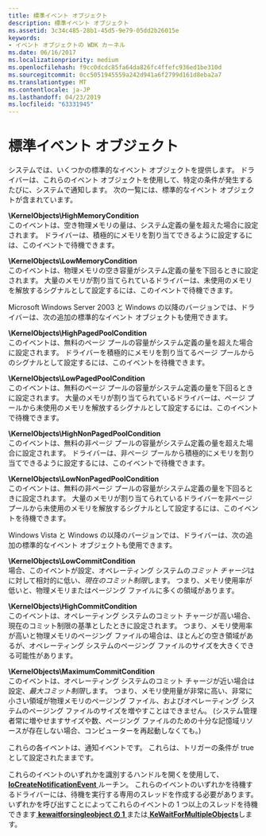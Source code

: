 ```yaml
---
title: 標準イベント オブジェクト
description: 標準イベント オブジェクト
ms.assetid: 3c34c485-28b1-45d5-9e79-05dd2b26015e
keywords:
- イベント オブジェクトの WDK カーネル
ms.date: 06/16/2017
ms.localizationpriority: medium
ms.openlocfilehash: f9cc0dcdc85fa64da826fc4ffefc936ed1be310d
ms.sourcegitcommit: 0cc5051945559a242d941a6f2799d161d8eba2a7
ms.translationtype: MT
ms.contentlocale: ja-JP
ms.lasthandoff: 04/23/2019
ms.locfileid: "63331945"
---
```

# <a name="standard-event-objects"></a>標準イベント オブジェクト





システムでは、いくつかの標準的なイベント オブジェクトを提供します。 ドライバーは、これらのイベント オブジェクトを使用して、特定の条件が発生するたびに、システムで通知します。 次の一覧には、標準的なイベント オブジェクトが含まれています。

<a href="" id="-kernelobjects-highmemorycondition"></a>**\\KernelObjects\\HighMemoryCondition**  
このイベントは、空き物理メモリの量は、システム定義の量を超えた場合に設定されます。 ドライバーは、積極的にメモリを割り当てできるように設定するには、このイベントで待機できます。

<a href="" id="-kernelobjects-lowmemorycondition"></a>**\\KernelObjects\\LowMemoryCondition**  
このイベントは、物理メモリの空き容量がシステム定義の量を下回るときに設定されます。 大量のメモリが割り当てられているドライバーは、未使用のメモリを解放するシグナルとして設定するには、このイベントで待機できます。

Microsoft Windows Server 2003 と Windows の以降のバージョンでは、ドライバーは、次の追加の標準的なイベント オブジェクトも使用できます。

<a href="" id="-kernelobjects-highpagedpoolcondition"></a>**\\KernelObjects\\HighPagedPoolCondition**  
このイベントは、無料のページ プールの容量がシステム定義の量を超えた場合に設定されます。 ドライバーを積極的にメモリを割り当てるページ プールからのシグナルとして設定するには、このイベントを待機できます。

<a href="" id="-kernelobjects-lowpagedpoolcondition"></a>**\\KernelObjects\\LowPagedPoolCondition**  
このイベントは、無料のページ プールの容量がシステム定義の量を下回るときに設定されます。 大量のメモリが割り当てられているドライバーは、ページ プールから未使用のメモリを解放するシグナルとして設定するには、このイベントで待機できます。

<a href="" id="-kernelobjects-highnonpagedpoolcondition"></a>**\\KernelObjects\\HighNonPagedPoolCondition**  
このイベントは、無料の非ページ プールの容量がシステム定義の量を超えた場合に設定されます。 ドライバーは、非ページ プールから積極的にメモリを割り当てできるように設定するには、このイベントで待機できます。

<a href="" id="-kernelobjects-lownonpagedpoolcondition"></a>**\\KernelObjects\\LowNonPagedPoolCondition**  
このイベントは、無料の非ページ プールの容量がシステム定義の量を下回るときに設定されます。 大量のメモリが割り当てられているドライバーを非ページ プールから未使用のメモリを解放するシグナルとして設定するには、このイベントを待機できます。

Windows Vista と Windows の以降のバージョンでは、ドライバーは、次の追加の標準的なイベント オブジェクトも使用できます。

<a href="" id="-kernelobjects-lowcommitcondition"></a>**\\KernelObjects\\LowCommitCondition**  
場合、このイベントが設定、オペレーティング システムの*コミット チャージ*はに対して相対的に低い、*現在のコミット制限*します。 つまり、メモリ使用率が低いと、物理メモリまたはページング ファイルに多くの領域があります。

<a href="" id="-kernelobjects-highcommitcondition"></a>**\\KernelObjects\\HighCommitCondition**  
このイベントは、オペレーティング システムのコミット チャージが高い場合、現在のコミット制限の基準としたときに設定されます。 つまり、メモリ使用率が高いと物理メモリのページング ファイルの場合は、ほとんどの空き領域があるが、オペレーティング システムのページング ファイルのサイズを大きくできる可能性があります。

<a href="" id="-kernelobjects-maximumcommitcondition"></a>**\\KernelObjects\\MaximumCommitCondition**  
このイベントは、オペレーティング システムのコミット チャージが近い場合は設定、*最大コミット制限*します。 つまり、メモリ使用量が非常に高い、非常に小さい領域が物理メモリのページング ファイル、およびオペレーティング システムのページング ファイルのサイズを増やすことはできません。 (システム管理者常に増やせますサイズや数、ページング ファイルのための十分な記憶域リソースが存在しない場合、コンピューターを再起動しなくても。)

これらの各イベントは、通知イベントです。 これらは、トリガーの条件が true として設定されたままです。

これらのイベントのいずれかを識別するハンドルを開くを使用して、 [ **IoCreateNotificationEvent** ](https://msdn.microsoft.com/library/windows/hardware/ff549039)ルーチン。 これらのイベントのいずれかを待機するドライバーには、待機を実行する専用のスレッドを作成する必要があります。 いずれかを呼び出すことによってこれらのイベントの 1 つ以上のスレッドを待機できます[ **kewaitforsingleobject の 1** ](https://msdn.microsoft.com/library/windows/hardware/ff553350)または[ **KeWaitForMultipleObjects**](https://msdn.microsoft.com/library/windows/hardware/ff553324)します。

 

 




